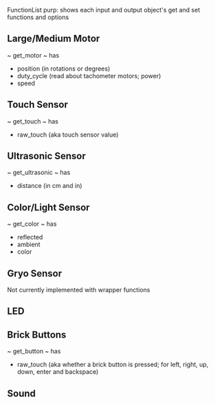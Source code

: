FunctionList
  purp: shows each input and output object's get and set functions and options

Large/Medium Motor
--------------
~ get_motor ~ has  
- position (in rotations or degrees)  
- duty_cycle (read about tachometer motors; power)  
- speed

Touch Sensor
--------------
~ get_touch ~ has  
- raw_touch (aka touch sensor value)  

Ultrasonic Sensor
--------------
~ get_ultrasonic ~ has  
- distance (in cm and in)  

Color/Light Sensor
--------------
~ get_color ~ has  
- reflected  
- ambient  
- color  

Gryo Sensor
--------------
Not currently implemented with wrapper functions

LED
--------------


Brick Buttons
--------------
~ get_button ~ has  
- raw_touch (aka whether a brick button is pressed; for left, right, up, down, enter and backspace)  

Sound
--------------

